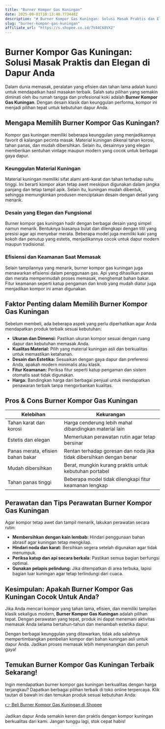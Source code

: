 ```yaml
---
title: "Burner Kompor Gas Kuningan"
date: 2025-09-01T10:13:40.773448Z
description: "# Burner Kompor Gas Kuningan: Solusi Masak Praktis dan Elegan di Dapur Anda..."
slug: "burner-kompor-gas-kuningan"
affiliate_url: "https://s.shopee.co.id/7V44C68VX2"
---
```

# Burner Kompor Gas Kuningan: Solusi Masak Praktis dan Elegan di Dapur Anda

Dalam dunia memasak, peralatan yang efisien dan tahan lama adalah kunci untuk mendapatkan hasil masakan terbaik. Salah satu pilihan yang semakin diminati oleh ibu rumah tangga dan profesional koki adalah **Burner Kompor Gas Kuningan**. Dengan desain klasik dan keunggulan performa, kompor ini menjadi pilihan tepat untuk kebutuhan dapur Anda.

## Mengapa Memilih Burner Kompor Gas Kuningan?

Kompor gas kuningan memiliki beberapa keunggulan yang menjadikannya favorit di kalangan pecinta masak. Material kuningan dikenal tahan korosi, tahan panas, dan mudah dibersihkan. Selain itu, desainnya yang elegan memberikan sentuhan vintage maupun modern yang cocok untuk berbagai gaya dapur.

### Keunggulan Material Kuningan

Material kuningan memiliki sifat alami anti-karat dan tahan terhadap suhu tinggi. Ini berarti kompor akan tetap awet meskipun digunakan dalam jangka panjang dan tetap tampil apik. Selain itu, kuningan mudah dibentuk, sehingga memungkinkan produsen menciptakan desain dengan detail yang menarik.

### Desain yang Elegan dan Fungsional

Burner kompor gas kuningan hadir dengan berbagai desain yang simpel namun menarik. Bentuknya biasanya bulat dan dilengkapi dengan titil yang presisi agar api menyebar merata. Beberapa model juga memiliki kaki yang kokoh dan penutup yang estetis, menjadikannya cocok untuk dapur modern maupun tradisional.

### Efisiensi dan Keamanan Saat Memasak

Selain tampilannya yang menarik, burner kompor gas kuningan juga menawarkan efisiensi dalam penggunaan gas. Api yang dihasilkan panas dan merata mempermudah proses memasak, menghemat bahan bakar. Fitur keamanan seperti katup pengaman dan knob yang mudah diatur juga menjadikan kompor ini aman digunakan.

## Faktor Penting dalam Memilih Burner Kompor Gas Kuningan

Sebelum membeli, ada beberapa aspek yang perlu diperhatikan agar Anda mendapatkan produk terbaik sesuai kebutuhan:

- **Ukuran dan Dimensi:** Pastikan ukuran kompor sesuai dengan ruang dapur dan kebutuhan memasak Anda.
- **Kualitas Material:** Pilih yang material kuningan asli dan berkualitas untuk memastikan ketahanan.
- **Desain dan Estetika:** Sesuaikan dengan gaya dapur dan preferensi Anda, apakah modern minimalis atau klasik.
- **Fitur Keamanan:** Periksa fitur seperti katup pengaman dan sistem otomatis saat tidak digunakan.
- **Harga:** Bandingkan harga dari berbagai penjual untuk mendapatkan penawaran terbaik tanpa mengorbankan kualitas.

## Pros & Cons Burner Kompor Gas Kuningan

| Kelebihan | Kekurangan |
|------------|--------------|
| Tahan karat dan korosi | Harga cenderung lebih mahal dibandingkan material lain |
| Estetis dan elegan | Memerlukan perawatan rutin agar tetap bersinar |
| Panas merata, efisien bahan bakar | Rentan terhadap goresan dan noda jika tidak dibersihkan dengan benar |
| Mudah dibersihkan | Berat, mungkin kurang praktis untuk kebutuhan portabel |
| Tahan panas tinggi | Beberapa model tidak dilengkapi fitur keamanan lengkap |

## Perawatan dan Tips Perawatan Burner Kompor Gas Kuningan

Agar kompor tetap awet dan tampil menarik, lakukan perawatan secara rutin:

- **Membersihkan dengan kain lembab:** Hindari penggunaan bahan abrasif agar kuningan tetap mengkilap.
- **Hindari noda dan karat:** Bersihkan segera setelah digunakan agar tidak menumpuk.
- **Periksa katup dan api secara berkala:** Pastikan semua bagian berfungsi optimal.
- **Gunakan pelapis pelindung:** Jika ditempatkan di area terbuka, lapisi bagian luar kuningan agar tetap terlindungi dari cuaca.

## Kesimpulan: Apakah Burner Kompor Gas Kuningan Cocok Untuk Anda?

Jika Anda mencari kompor yang tahan lama, efisien, dan memiliki tampilan klasik sekaligus modern, **Burner Kompor Gas Kuningan** adalah pilihan tepat. Dengan perawatan yang tepat, produk ini dapat menemani aktivitas memasak Anda selama bertahun-tahun dan menambah estetika dapur.

Dengan berbagai keunggulan yang ditawarkan, tidak ada salahnya mempertimbangkan pembelian kompor dari bahan kuningan asli untuk dapur Anda. Jadikan proses memasak lebih menyenangkan dan penuh gaya!

## Temukan Burner Kompor Gas Kuningan Terbaik Sekarang!

Ingin mendapatkan burner kompor gas kuningan berkualitas dengan harga terjangkau? Dapatkan berbagai pilihan terbaik di toko online terpercaya. Klik tautan di bawah ini dan temukan produk sesuai kebutuhan Anda:

[👉 Beli Burner Kompor Gas Kuningan di Shopee](https://s.shopee.co.id/7V44C68VX2)

Jadikan dapur Anda semakin keren dan praktis dengan kompor kuningan berkualitas dari kami. Jangan tunggu lagi, stok cepat habis!